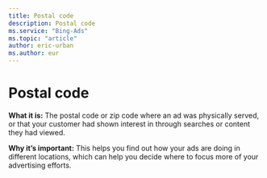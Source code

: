 ```yaml
---
title: Postal code
description: Postal code
ms.service: "Bing-Ads"
ms.topic: "article"
author: eric-urban
ms.author: eur
---
```


# Postal code

**What it is:**     The postal code or zip code where an ad was physically served, or that your customer had shown interest in through searches or content they had viewed.

**Why it’s important:**     This helps you find out how your ads are doing in different locations, which can help you decide where to focus more of your advertising efforts.


